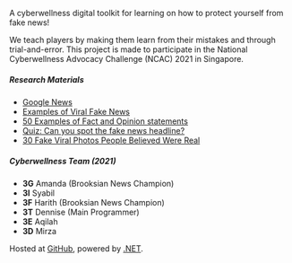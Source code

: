 ﻿A cyberwellness digital toolkit for learning on how to protect yourself from fake news!

We teach players by making them learn from their mistakes and through trial-and-error. This project is made to participate in the National Cyberwellness Advocacy Challenge (NCAC) 2021 in Singapore.

##### Research Materials

* [Google News](https://news.google.com)
* [Examples of Viral Fake News](https://libguides.valenciacollege.edu/c.php?g=612299&p=4251645)
* [50 Examples of Fact and Opinion statements](https://www.englishbix.com/examples-of-fact-and-opinion-statement)
* [Quiz: Can you spot the fake news headline?](https://this.deakin.edu.au/society/quiz-can-you-spot-the-fake-news-headline)
* [30 Fake Viral Photos People Believed Were Real](https://www.boredpanda.com/fake-news-photos-viral-photoshop)

##### Cyberwellness Team (2021)

* **3G** Amanda (Brooksian News Champion)
* **3I** Syabil
* **3F** Harith (Brooksian News Champion)
* **3T** Dennise (Main Programmer)
* **3E** Aqilah
* **3D** Mirza

Hosted at [GitHub](https://github.com/dentolos19/FakerSpotter), powered by [.NET](https://dotnet.microsoft.com).